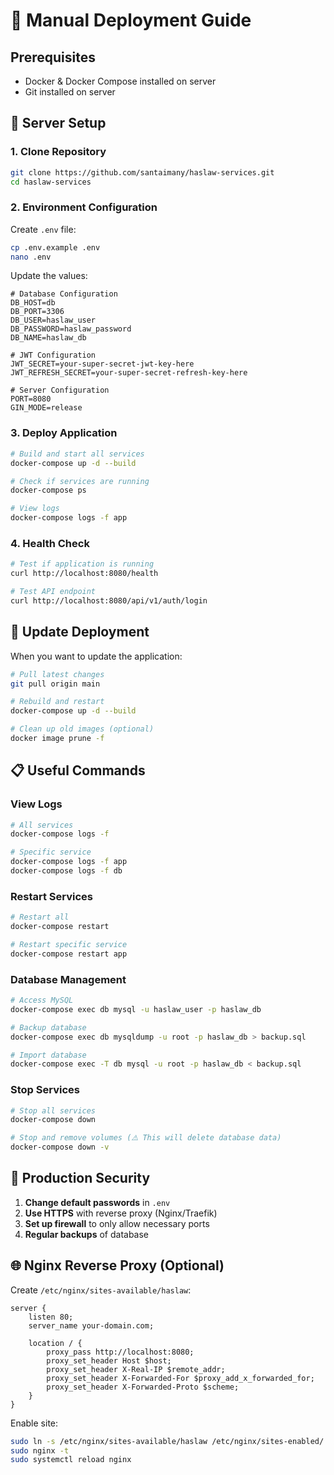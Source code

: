 # 🚀 Manual Deployment Guide

## Prerequisites
- Docker & Docker Compose installed on server
- Git installed on server

## 🔧 Server Setup

### 1. Clone Repository
```bash
git clone https://github.com/santaimany/haslaw-services.git
cd haslaw-services
```

### 2. Environment Configuration
Create `.env` file:
```bash
cp .env.example .env
nano .env
```

Update the values:
```env
# Database Configuration
DB_HOST=db
DB_PORT=3306
DB_USER=haslaw_user
DB_PASSWORD=haslaw_password
DB_NAME=haslaw_db

# JWT Configuration
JWT_SECRET=your-super-secret-jwt-key-here
JWT_REFRESH_SECRET=your-super-secret-refresh-key-here

# Server Configuration
PORT=8080
GIN_MODE=release
```

### 3. Deploy Application
```bash
# Build and start all services
docker-compose up -d --build

# Check if services are running
docker-compose ps

# View logs
docker-compose logs -f app
```

### 4. Health Check
```bash
# Test if application is running
curl http://localhost:8080/health

# Test API endpoint
curl http://localhost:8080/api/v1/auth/login
```

## 🔄 Update Deployment

When you want to update the application:

```bash
# Pull latest changes
git pull origin main

# Rebuild and restart
docker-compose up -d --build

# Clean up old images (optional)
docker image prune -f
```

## 📋 Useful Commands

### View Logs
```bash
# All services
docker-compose logs -f

# Specific service
docker-compose logs -f app
docker-compose logs -f db
```

### Restart Services
```bash
# Restart all
docker-compose restart

# Restart specific service
docker-compose restart app
```

### Database Management
```bash
# Access MySQL
docker-compose exec db mysql -u haslaw_user -p haslaw_db

# Backup database
docker-compose exec db mysqldump -u root -p haslaw_db > backup.sql

# Import database
docker-compose exec -T db mysql -u root -p haslaw_db < backup.sql
```

### Stop Services
```bash
# Stop all services
docker-compose down

# Stop and remove volumes (⚠️ This will delete database data)
docker-compose down -v
```

## 🔐 Production Security

1. **Change default passwords** in `.env`
2. **Use HTTPS** with reverse proxy (Nginx/Traefik)
3. **Set up firewall** to only allow necessary ports
4. **Regular backups** of database

## 🌐 Nginx Reverse Proxy (Optional)

Create `/etc/nginx/sites-available/haslaw`:
```nginx
server {
    listen 80;
    server_name your-domain.com;

    location / {
        proxy_pass http://localhost:8080;
        proxy_set_header Host $host;
        proxy_set_header X-Real-IP $remote_addr;
        proxy_set_header X-Forwarded-For $proxy_add_x_forwarded_for;
        proxy_set_header X-Forwarded-Proto $scheme;
    }
}
```

Enable site:
```bash
sudo ln -s /etc/nginx/sites-available/haslaw /etc/nginx/sites-enabled/
sudo nginx -t
sudo systemctl reload nginx
```
